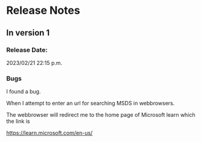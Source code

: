 # Release Notes
## In version 1
### Release Date:
2023/02/21 22:15 p.m.
### Bugs
I found a bug.

When I attempt to enter an url for searching MSDS in webbrowsers. 

The webbrowser will redirect me to the home page of Microsoft learn which the link is

https://learn.microsoft.com/en-us/
